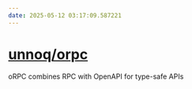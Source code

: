 ```yaml
---
date: 2025-05-12 03:17:09.587221
---
```


# [unnoq/orpc](https://github.com/unnoq/orpc)

oRPC combines RPC with OpenAPI for type-safe APIs